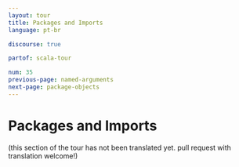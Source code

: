 ```yaml
---
layout: tour
title: Packages and Imports
language: pt-br

discourse: true

partof: scala-tour

num: 35
previous-page: named-arguments
next-page: package-objects
---
```


# Packages and Imports

(this section of the tour has not been translated yet. pull request
with translation welcome!)
